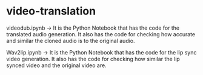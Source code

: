 # video-translation

videodub.ipynb -> It is the Python Notebook that has the code for the translated audio generation. It also has the code for checking
		  how accurate and similar the cloned audio is to the original audio.

Wav2lip.ipynb -> It is the Python Notebook that has the code for the lip sync video generation. It also has the code for checking
		 how similar the lip synced video and the original video are.
